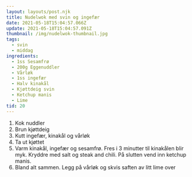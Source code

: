 ```yaml
---
layout: layouts/post.njk
title: Nudelwok med svin og ingefær
date: 2021-05-18T15:04:57.066Z
update: 2021-05-18T15:04:57.091Z
thumbnail: /img/nudelwok-thumbnail.jpg
tags:
  - svin
  - middag
ingredients:
  - 1ss Sesamfrø
  - 200g Eggenuddler
  - Vårløk
  - 1ss ingefær
  - Halv kinakål
  - Kjøttdeig svin
  - Ketchup manis
  - Lime
tid: 20
---
```


1. Kok nuddler
2. Brun kjøttdeig
3. Kutt ingefær, kinakål og vårløk
4. Ta ut kjøttet
5. Varm kinakål, ingefær og sesamfrø. Fres i 3 minutter til kinakålen blir myk. Kryddre med salt og steak and chili. På slutten vend inn ketchup manis.
6. Bland alt sammen. Legg på vårløk og skvis saften av litt lime over
